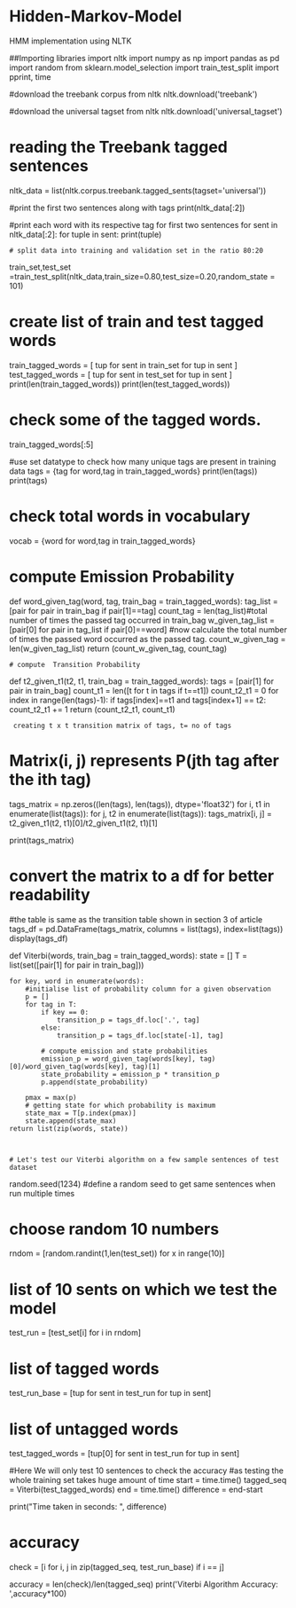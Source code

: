 # Hidden-Markov-Model
HMM implementation using NLTK


##Importing libraries
import nltk
import numpy as np
import pandas as pd
import random
from sklearn.model_selection import train_test_split
import pprint, time
 
#download the treebank corpus from nltk
nltk.download('treebank')
 
#download the universal tagset from nltk
nltk.download('universal_tagset')
 
# reading the Treebank tagged sentences
nltk_data = list(nltk.corpus.treebank.tagged_sents(tagset='universal'))
 
#print the first two sentences along with tags
print(nltk_data[:2])



#print each word with its respective tag for first two sentences
for sent in nltk_data[:2]:
 for tuple in sent:
    print(tuple)
    
    
    # split data into training and validation set in the ratio 80:20
train_set,test_set =train_test_split(nltk_data,train_size=0.80,test_size=0.20,random_state = 101)




# create list of train and test tagged words
train_tagged_words = [ tup for sent in train_set for tup in sent ]
test_tagged_words = [ tup for sent in test_set for tup in sent ]
print(len(train_tagged_words))
print(len(test_tagged_words))



# check some of the tagged words.
train_tagged_words[:5]


#use set datatype to check how many unique tags are present in training data
tags = {tag for word,tag in train_tagged_words}
print(len(tags))
print(tags)
 
# check total words in vocabulary
vocab = {word for word,tag in train_tagged_words}



# compute Emission Probability
def word_given_tag(word, tag, train_bag = train_tagged_words):
    tag_list = [pair for pair in train_bag if pair[1]==tag]
    count_tag = len(tag_list)#total number of times the passed tag occurred in train_bag
    w_given_tag_list = [pair[0] for pair in tag_list if pair[0]==word]
#now calculate the total number of times the passed word occurred as the passed tag.
    count_w_given_tag = len(w_given_tag_list)
    return (count_w_given_tag, count_tag)
    
    
    
    # compute  Transition Probability
def t2_given_t1(t2, t1, train_bag = train_tagged_words):
    tags = [pair[1] for pair in train_bag]
    count_t1 = len([t for t in tags if t==t1])
    count_t2_t1 = 0
    for index in range(len(tags)-1):
        if tags[index]==t1 and tags[index+1] == t2:
            count_t2_t1 += 1
    return (count_t2_t1, count_t1)
    
    
     creating t x t transition matrix of tags, t= no of tags
# Matrix(i, j) represents P(jth tag after the ith tag)
 
tags_matrix = np.zeros((len(tags), len(tags)), dtype='float32')
for i, t1 in enumerate(list(tags)):
    for j, t2 in enumerate(list(tags)): 
        tags_matrix[i, j] = t2_given_t1(t2, t1)[0]/t2_given_t1(t2, t1)[1]
 
print(tags_matrix)



# convert the matrix to a df for better readability
#the table is same as the transition table shown in section 3 of article
tags_df = pd.DataFrame(tags_matrix, columns = list(tags), index=list(tags))
display(tags_df)


def Viterbi(words, train_bag = train_tagged_words):
    state = []
    T = list(set([pair[1] for pair in train_bag]))
     
    for key, word in enumerate(words):
        #initialise list of probability column for a given observation
        p = [] 
        for tag in T:
            if key == 0:
                transition_p = tags_df.loc['.', tag]
            else:
                transition_p = tags_df.loc[state[-1], tag]
                 
            # compute emission and state probabilities
            emission_p = word_given_tag(words[key], tag)[0]/word_given_tag(words[key], tag)[1]
            state_probability = emission_p * transition_p    
            p.append(state_probability)
             
        pmax = max(p)
        # getting state for which probability is maximum
        state_max = T[p.index(pmax)] 
        state.append(state_max)
    return list(zip(words, state))
    
    
    
    # Let's test our Viterbi algorithm on a few sample sentences of test dataset
random.seed(1234)      #define a random seed to get same sentences when run multiple times
 
# choose random 10 numbers
rndom = [random.randint(1,len(test_set)) for x in range(10)]
 
# list of 10 sents on which we test the model
test_run = [test_set[i] for i in rndom]
 
# list of tagged words
test_run_base = [tup for sent in test_run for tup in sent]
 
# list of untagged words
test_tagged_words = [tup[0] for sent in test_run for tup in sent]




#Here We will only test 10 sentences to check the accuracy
#as testing the whole training set takes huge amount of time
start = time.time()
tagged_seq = Viterbi(test_tagged_words)
end = time.time()
difference = end-start
 
print("Time taken in seconds: ", difference)
 
# accuracy
check = [i for i, j in zip(tagged_seq, test_run_base) if i == j] 
 
accuracy = len(check)/len(tagged_seq)
print('Viterbi Algorithm Accuracy: ',accuracy*100)
